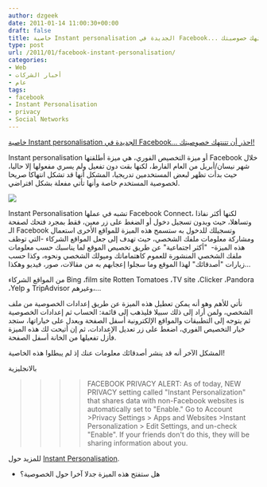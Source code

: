 ```yaml
---
author: dzgeek
date: 2011-01-14 11:00:30+00:00
draft: false
title: خاصية Instant personalisation الجديدة في Facebook... احذر أن تتنتهك خصوصيتك!
type: post
url: /2011/01/facebook-instant-personalisation/
categories:
- Web
- أخبار الشركات
- عام
tags:
- facebook
- Instant Personalisation
- privacy
- Social Networks
---
```


[خاصية Instant personalisation الجديدة في Facebook... احذر أن تتنتهك خصوصيتك!](https://www.it-scoop.com/2011/01/facebook-instant-personalisation)


Instant personalisation أو ميزة التخصيص الفوري، هي ميزة أطلقتها Facebook خلال شهر نيسان/أبريل من العام الفارط، لكنها بقت دون تفعيل ولم يسري مفعولها إلا حاليا، حيث بدأت تظهر لبعض المستخدمين تدريجيا، المشكل أنها قد تشكل انتهاكا صريحا لخصوصية المستخدم خاصة وأنها تأتي مفعلة بشكل افتراضي.


[![](https://www.it-scoop.com/wp-content/uploads/2011/01/facebookEcrit_logo.jpg)
](https://www.it-scoop.com/2011/01/facebook-instant-personalisation)




Instant Personalisation تشبه في عملها Facebook Connect، لكنها أكثر نفاذا وتساهلا، حيث وبدون تسجيل دخول أو الضغط على زر معين، فقط بمجرد فتحك لصفحة الـ Facebook وتسجيلك للدخول به ستسمح هذه الميزة للمواقع الأخرى استعمال ومشاركة معلومات ملفك الشخصي، حيث تهدف إلى جعل المواقع الشركاء -التي توظف هذه الميزة-  "أكثر اجتماعية" عن طريق تخصيص الموقع لما يناسبك حسب معلومات ملفك الشخصي المنشورة للعموم كاهتماماتك وميولك الشخصي ونحوه، وكذا حسب زيارات "أصدقائك" لهذا الموقع وما سجلوا إعجابهم به من مقالات، صور، فيديو وهكذا...




من المواقع الشركاء Bing ،film site Rotten Tomatoes ،TV site ،Clicker ،Pandora ،Yelp و TripAdvisor وغيرهم،...




نأتي للأهم وهو أنه يمكن تعطيل هذه الميزة عن طريق إعدادات الخصوصية من ملف الشخصي، ولمن أراد إلى ذلك سبيلا فليذهب إلى قائمة: الحساب ثم إعدادات الخصوصية ثم يتوجه إلى التطبيقات والمواقع الإلكترونية أسفل الصفحة ويعدل على خياراتها، ستجد خيار التخصيص الفوري، اضغط على زر تعديل الإعدادات، ثم إن أتيحت لك هذه الميزة فأزل تفعيلها من الخانة أسفل الصفحة.




المشكل الآخر أنه قد ينشر أصدقائك معلومات عنك إذ لم يبطلوا هذه الخاصية!




بالانجليزية





<blockquote>

> 
> >> FACEBOOK PRIVACY ALERT: As of today, NEW PRIVACY setting called "Instant Personalization" that shares data with non-Facebook websites is automatically set to "Enable." Go to Account >Privacy Settings > Apps and Websites >Instant Personalization > Edit Settings, and un-check "Enable". If your friends don't do this, they will be sharing information about you.
> 
> 
</blockquote>




للمزيد حول [Instant Personalisation](http://www.facebook.com/instantpersonalization/).




- هل ستفتح هذه الميزة جدلا آخرا حول الخصوصية؟



